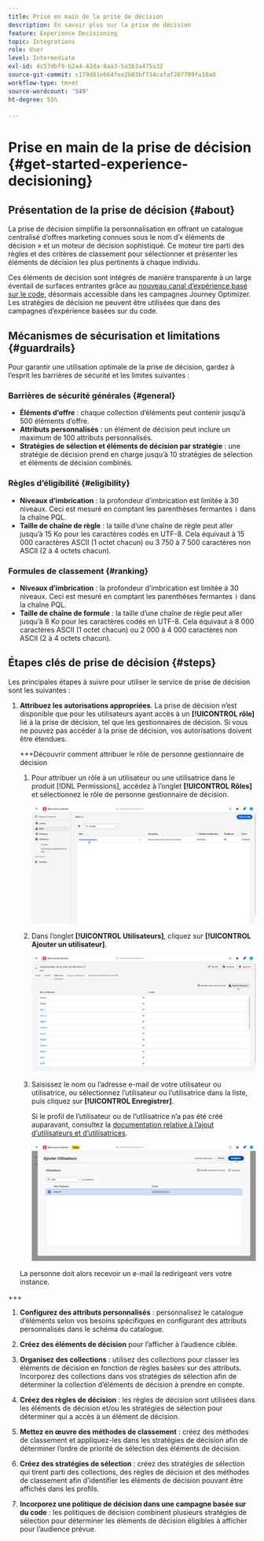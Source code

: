 ```yaml
---
title: Prise en main de la prise de décision
description: En savoir plus sur la prise de décision
feature: Experience Decisioning
topic: Integrations
role: User
level: Intermediate
exl-id: 4c57dbf9-b2a4-42da-8aa3-5a1b3a475a32
source-git-commit: c179d81e664fea2b03bf734cafaf287709fa10a0
workflow-type: tm+mt
source-wordcount: '549'
ht-degree: 55%

---
```


# Prise en main de la prise de décision {#get-started-experience-decisioning}

## Présentation de la prise de décision {#about}

La prise de décision simplifie la personnalisation en offrant un catalogue centralisé d’offres marketing connues sous le nom d’« éléments de décision » et un moteur de décision sophistiqué. Ce moteur tire parti des règles et des critères de classement pour sélectionner et présenter les éléments de décision les plus pertinents à chaque individu.

Ces éléments de décision sont intégrés de manière transparente à un large éventail de surfaces entrantes grâce au [nouveau canal d’expérience basé sur le code](https://experienceleague.adobe.com/fr/docs/journey-optimizer/using/code-based-experience/get-started-code-based), désormais accessible dans les campagnes Journey Optimizer. Les stratégies de décision ne peuvent être utilisées que dans des campagnes d’expérience basées sur du code.

## Mécanismes de sécurisation et limitations {#guardrails}

Pour garantir une utilisation optimale de la prise de décision, gardez à l’esprit les barrières de sécurité et les limites suivantes :

### Barrières de sécurité générales {#general}

* **Éléments d’offre** : chaque collection d’éléments peut contenir jusqu’à 500 éléments d’offre.
* **Attributs personnalisés** : un élément de décision peut inclure un maximum de 100 attributs personnalisés.
* **Stratégies de sélection et éléments de décision par stratégie** : une stratégie de décision prend en charge jusqu’à 10 stratégies de sélection et éléments de décision combinés.

### Règles d’éligibilité {#eligibility}

* **Niveaux d’imbrication** : la profondeur d’imbrication est limitée à 30 niveaux. Ceci est mesuré en comptant les parenthèses fermantes `)` dans la chaîne PQL.
* **Taille de chaîne de règle** : la taille d’une chaîne de règle peut aller jusqu’à 15 Ko pour les caractères codés en UTF-8. Cela équivaut à 15 000 caractères ASCII (1 octet chacun) ou 3 750 à 7 500 caractères non ASCII (2 à 4 octets chacun).

### Formules de classement {#ranking}

* **Niveaux d’imbrication** : la profondeur d’imbrication est limitée à 30 niveaux. Ceci est mesuré en comptant les parenthèses fermantes `)` dans la chaîne PQL.
* **Taille de chaîne de formule** : la taille d’une chaîne de règle peut aller jusqu’à 8 Ko pour les caractères codés en UTF-8. Cela équivaut à 8 000 caractères ASCII (1 octet chacun) ou 2 000 à 4 000 caractères non ASCII (2 à 4 octets chacun).

## Étapes clés de prise de décision {#steps}

Les principales étapes à suivre pour utiliser le service de prise de décision sont les suivantes :

1. **Attribuez les autorisations appropriées**. La prise de décision n’est disponible que pour les utilisateurs ayant accès à un **[!UICONTROL rôle]** lié à la prise de décision, tel que les gestionnaires de décision. Si vous ne pouvez pas accéder à la prise de décision, vos autorisations doivent être étendues.

   +++Découvrir comment attribuer le rôle de personne gestionnaire de décision

   1. Pour attribuer un rôle à un utilisateur ou une utilisatrice dans le produit [!DNL Permissions], accédez à l’onglet **[!UICONTROL Rôles]** et sélectionnez le rôle de personne gestionnaire de décision.

      ![](assets/decision_permission_1.png)

   1. Dans l’onglet **[!UICONTROL Utilisateurs]**, cliquez sur **[!UICONTROL Ajouter un utilisateur]**.

      ![](assets/decision_permission_2.png)

   1. Saisissez le nom ou l’adresse e-mail de votre utilisateur ou utilisatrice, ou sélectionnez l’utilisateur ou l’utilisatrice dans la liste, puis cliquez sur **[!UICONTROL Enregistrer]**.

      Si le profil de l’utilisateur ou de l’utilisatrice n’a pas été créé auparavant, consultez la [documentation relative à l’ajout d’utilisateurs et d’utilisatrices](https://experienceleague.adobe.com/fr/docs/experience-platform/access-control/ui/users).

      ![](assets/decision_permission_3.png)

   La personne doit alors recevoir un e-mail la redirigeant vers votre instance.

+++

1. **Configurez des attributs personnalisés** : personnalisez le catalogue d’éléments selon vos besoins spécifiques en configurant des attributs personnalisés dans le schéma du catalogue.

1. **Créez des éléments de décision** pour l’afficher à l’audience ciblée.

1. **Organisez des collections** : utilisez des collections pour classer les éléments de décision en fonction de règles basées sur des attributs. Incorporez des collections dans vos stratégies de sélection afin de déterminer la collection d’éléments de décision à prendre en compte.

1. **Créez des règles de décision** : les règles de décision sont utilisées dans les éléments de décision et/ou les stratégies de sélection pour déterminer qui a accès à un élément de décision.

1. **Mettez en œuvre des méthodes de classement** : créez des méthodes de classement et appliquez-les dans les stratégies de décision afin de déterminer l’ordre de priorité de sélection des éléments de décision.

1. **Créez des stratégies de sélection** : créez des stratégies de sélection qui tirent parti des collections, des règles de décision et des méthodes de classement afin d’identifier les éléments de décision pouvant être affichés dans les profils.

1. **Incorporez une politique de décision dans une campagne basée sur du code** : les politiques de décision combinent plusieurs stratégies de sélection pour déterminer les éléments de décision éligibles à afficher pour l’audience prévue.
